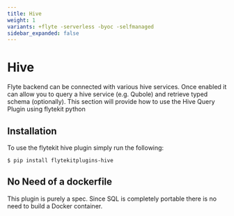 ```yaml
---
title: Hive
weight: 1
variants: +flyte -serverless -byoc -selfmanaged
sidebar_expanded: false
---
```


# Hive

Flyte backend can be connected with various hive services. Once enabled it can allow you to query a hive service (e.g. Qubole) and retrieve typed schema (optionally).
This section will provide how to use the Hive Query Plugin using flytekit python

## Installation

To use the flytekit hive plugin simply run the following:

```shell
$ pip install flytekitplugins-hive
```

## No Need of a dockerfile

This plugin is purely a spec. Since SQL is completely portable there is no need to build a Docker container.

